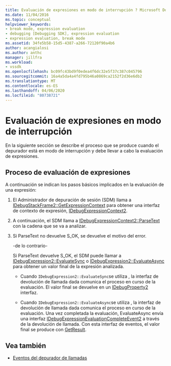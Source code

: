 ```yaml
---
title: Evaluación de expresiones en modo de interrupción ? Microsoft Docs
ms.date: 11/04/2016
ms.topic: conceptual
helpviewer_keywords:
- break mode, expression evaluation
- debugging [Debugging SDK], expression evaluation
- expression evaluation, break mode
ms.assetid: 34fe5b58-15d5-4387-a266-72120f90a4b6
author: acangialosi
ms.author: anthc
manager: jillfra
ms.workload:
- vssdk
ms.openlocfilehash: bc09fc43bd9f0edea4f6dc32e5f37c387c045796
ms.sourcegitcommit: 16a4a5da4a4fd795b46a0869ca2152f2d36e6db2
ms.translationtype: MT
ms.contentlocale: es-ES
ms.lasthandoff: 04/06/2020
ms.locfileid: "80738721"
---
```

# <a name="expression-evaluation-in-break-mode"></a>Evaluación de expresiones en modo de interrupción
En la siguiente sección se describe el proceso que se produce cuando el depurador está en modo de interrupción y debe llevar a cabo la evaluación de expresiones.

## <a name="expression-evaluation-process"></a>Proceso de evaluación de expresiones
 A continuación se indican los pasos básicos implicados en la evaluación de una expresión:

1. El Administrador de depuración de sesión (SDM) llama a [IDebugStackFrame2::GetExpressionContext](../../extensibility/debugger/reference/idebugstackframe2-getexpressioncontext.md) para obtener una interfaz de contexto de expresión, [IDebugExpressionContext2](../../extensibility/debugger/reference/idebugexpressioncontext2.md).

2. A continuación, el SDM llama a [IDebugExpressionContext2::ParseText](../../extensibility/debugger/reference/idebugexpressioncontext2-parsetext.md) con la cadena que se va a analizar.

3. Si ParseText no devuelve S_OK, se devuelve el motivo del error.

     -de lo contrario-

     Si ParseText devuelve S_OK, el SDM puede llamar a [IDebugExpression2::EvaluateSync](../../extensibility/debugger/reference/idebugexpression2-evaluatesync.md) o [IDebugExpression2::EvaluateAsync](../../extensibility/debugger/reference/idebugexpression2-evaluateasync.md) para obtener un valor final de la expresión analizada.

    - Cuando `IDebugExpression2::EvaluateSync`se utiliza , la interfaz de devolución de llamada dada comunica el proceso en curso de la evaluación. El valor final se devuelve en un [IDebugProperty2](../../extensibility/debugger/reference/idebugproperty2.md) interfaz.

    - Cuando `IDebugExpression2::EvaluateAsync`se utiliza , la interfaz de devolución de llamada dada comunica el proceso en curso de la evaluación. Una vez completada la evaluación, EvaluateAsync envía una interfaz [IDebugExpressionEvaluationCompleteEvent2](../../extensibility/debugger/reference/idebugexpressionevaluationcompleteevent2.md) a través de la devolución de llamada. Con esta interfaz de eventos, el valor final se produce con [GetResult](../../extensibility/debugger/reference/idebugexpressionevaluationcompleteevent2-getresult.md).

## <a name="see-also"></a>Vea también
- [Eventos del depurador de llamadas](../../extensibility/debugger/calling-debugger-events.md)
